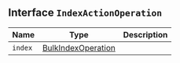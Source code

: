 ## Interface `IndexActionOperation`

| Name | Type | Description |
| - | - | - |
| `index` | [BulkIndexOperation](./BulkIndexOperation.md) | &nbsp; |
